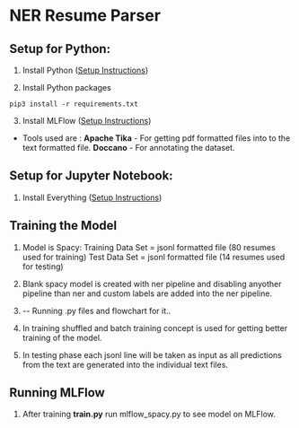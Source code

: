 # **NER Resume Parser**


## Setup for Python:

1. Install Python ([Setup Instructions](https://wiki.python.org/moin/BeginnersGuide))

2. Install Python packages
```
pip3 install -r requirements.txt
```
3. Install MLFlow ([Setup Instructions](https://mlflow.org/docs/latest/quickstart.html))

* Tools used are : 
                **Apache Tika** - For getting pdf formatted files into to the text formatted file.
                **Doccano** - For annotating the dataset.

## Setup for Jupyter Notebook:

1. Install Everything ([Setup Instructions](https://github.com/darsh8200/ner-resume-parser/blob/main/NER-Spacy.ipynb))

## Training the Model

1. Model is Spacy:
                Training Data Set = jsonl formatted file (80 resumes used for training)
                Test Data Set = jsonl formatted file (14 resumes used for testing)

2. Blank spacy model is created with ner pipeline and disabling anyother pipeline than ner and custom labels are added into the ner pipeline.

3. -- Running .py files and flowchart for it..

4. In training shuffled and batch training concept is used for getting better training of the model.

5. In testing phase each jsonl line will be taken as input as all predictions from the text are generated into the individual text files.

## Running MLFlow

1. After training **train.py** run mlflow_spacy.py to see model on MLFlow.


